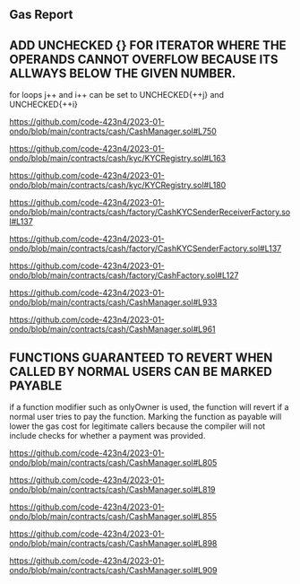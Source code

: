 ## Gas Report

## ADD UNCHECKED {} FOR ITERATOR WHERE THE OPERANDS CANNOT OVERFLOW BECAUSE ITS ALLWAYS BELOW THE GIVEN NUMBER.
	
for loops j++ and i++ can be set to UNCHECKED{++j} and UNCHECKED{++i}

https://github.com/code-423n4/2023-01-ondo/blob/main/contracts/cash/CashManager.sol#L750

https://github.com/code-423n4/2023-01-ondo/blob/main/contracts/cash/kyc/KYCRegistry.sol#L163

https://github.com/code-423n4/2023-01-ondo/blob/main/contracts/cash/kyc/KYCRegistry.sol#L180

https://github.com/code-423n4/2023-01-ondo/blob/main/contracts/cash/factory/CashKYCSenderReceiverFactory.sol#L137

https://github.com/code-423n4/2023-01-ondo/blob/main/contracts/cash/factory/CashKYCSenderFactory.sol#L137

https://github.com/code-423n4/2023-01-ondo/blob/main/contracts/cash/factory/CashFactory.sol#L127

https://github.com/code-423n4/2023-01-ondo/blob/main/contracts/cash/CashManager.sol#L933

https://github.com/code-423n4/2023-01-ondo/blob/main/contracts/cash/CashManager.sol#L961


## FUNCTIONS GUARANTEED TO REVERT WHEN CALLED BY NORMAL USERS CAN BE MARKED PAYABLE

if a function modifier such as onlyOwner is used, the function will revert if a normal user tries to pay the function. Marking the function as
payable will lower the gas cost for legitimate callers because the compiler will not include checks for whether a payment was provided.

https://github.com/code-423n4/2023-01-ondo/blob/main/contracts/cash/CashManager.sol#L805

https://github.com/code-423n4/2023-01-ondo/blob/main/contracts/cash/CashManager.sol#L819

https://github.com/code-423n4/2023-01-ondo/blob/main/contracts/cash/CashManager.sol#L855

https://github.com/code-423n4/2023-01-ondo/blob/main/contracts/cash/CashManager.sol#L898

https://github.com/code-423n4/2023-01-ondo/blob/main/contracts/cash/CashManager.sol#L909
